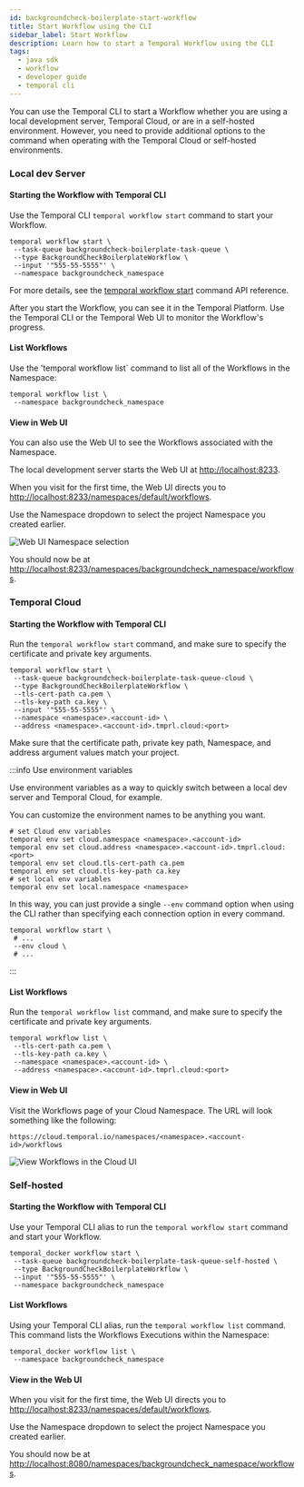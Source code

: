 ```yaml
---
id: backgroundcheck-boilerplate-start-workflow
title: Start Workflow using the CLI
sidebar_label: Start Workflow
description: Learn how to start a Temporal Workflow using the CLI
tags:
  - java sdk
  - workflow
  - developer guide
  - temporal cli
---
```


You can use the Temporal CLI to start a Workflow whether you are using a local development server, Temporal Cloud, or are in a self-hosted environment.
However, you need to provide additional options to the command when operating with the Temporal Cloud or self-hosted environments.

### Local dev Server

#### Starting the Workflow with Temporal CLI

Use the Temporal CLI `temporal workflow start` command to start your Workflow.

```shell
temporal workflow start \
 --task-queue backgroundcheck-boilerplate-task-queue \
 --type BackgroundCheckBoilerplateWorkflow \
 --input '"555-55-5555"' \
 --namespace backgroundcheck_namespace
```

For more details, see the [temporal workflow start](/cli/workflow/start) command API reference.

After you start the Workflow, you can see it in the Temporal Platform.
Use the Temporal CLI or the Temporal Web UI to monitor the Workflow's progress.

#### List Workflows

Use the 'temporal workflow list` command to list all of the Workflows in the Namespace:

```shell
temporal workflow list \
 --namespace backgroundcheck_namespace
```

#### View in Web UI

You can also use the Web UI to see the Workflows associated with the Namespace.

The local development server starts the Web UI at [http://localhost:8233](http://localhost:8233).

When you visit for the first time, the Web UI directs you to [http://localhost:8233/namespaces/default/workflows](http://localhost:8233/namespaces/default/workflows).

Use the Namespace dropdown to select the project Namespace you created earlier.

![Web UI Namespace selection](/img/web-ui-namespace-selection.png)

You should now be at [http://localhost:8233/namespaces/backgroundcheck_namespace/workflows](http://localhost:8233/namespaces/backgroundcheck_namespace/workflows).

### Temporal Cloud

#### Starting the Workflow with Temporal CLI

Run the `temporal workflow start` command, and make sure to specify the certificate and private key arguments.

```shell
temporal workflow start \
 --task-queue backgroundcheck-boilerplate-task-queue-cloud \
 --type BackgroundCheckBoilerplateWorkflow \
 --tls-cert-path ca.pem \
 --tls-key-path ca.key \
 --input '"555-55-5555"' \
 --namespace <namespace>.<account-id> \
 --address <namespace>.<account-id>.tmprl.cloud:<port>
```

Make sure that the certificate path, private key path, Namespace, and address argument values match your project.

:::info Use environment variables

Use environment variables as a way to quickly switch between a local dev server and Temporal Cloud, for example.

You can customize the environment names to be anything you want.

```shell
# set Cloud env variables
temporal env set cloud.namespace <namespace>.<account-id>
temporal env set cloud.address <namespace>.<account-id>.tmprl.cloud:<port>
temporal env set cloud.tls-cert-path ca.pem
temporal env set cloud.tls-key-path ca.key
# set local env variables
temporal env set local.namespace <namespace>
```

In this way, you can just provide a single `--env` command option when using the CLI rather than specifying each connection option in every command.

```shell
temporal workflow start \
 # ...
 --env cloud \
 # ...
```

:::

#### List Workflows

Run the `temporal workflow list` command, and make sure to specify the certificate and private key arguments.

```shell
temporal workflow list \
 --tls-cert-path ca.pem \
 --tls-key-path ca.key \
 --namespace <namespace>.<account-id> \
 --address <namespace>.<account-id>.tmprl.cloud:<port>
```

#### View in Web UI

Visit the Workflows page of your Cloud Namespace.
The URL will look something like the following:

```text
https://cloud.temporal.io/namespaces/<namespace>.<account-id>/workflows
```

![View Workflows in the Cloud UI](/img/cloud-view-workflows.png)

### Self-hosted

#### Starting the Workflow with Temporal CLI

Use your Temporal CLI alias to run the `temporal workflow start` command and start your Workflow.

```shell
temporal_docker workflow start \
 --task-queue backgroundcheck-boilerplate-task-queue-self-hosted \
 --type BackgroundCheckBoilerplateWorkflow \
 --input '"555-55-5555"' \
 --namespace backgroundcheck_namespace
```

#### List Workflows

Using your Temporal CLI alias, run the `temporal workflow list` command.
This command lists the Workflows Executions within the Namespace:

```shell
temporal_docker workflow list \
 --namespace backgroundcheck_namespace
```

#### View in the Web UI

When you visit for the first time, the Web UI directs you to [http://localhost:8233/namespaces/default/workflows](http://localhost:8080/namespaces/default/workflows).

Use the Namespace dropdown to select the project Namespace you created earlier.

You should now be at [http://localhost:8080/namespaces/backgroundcheck_namespace/workflows](http://localhost:8080/namespaces/backgroundcheck_namespace/workflows).
